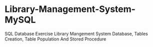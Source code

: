 # Library-Management-System-MySQL
SQL Database Exercise
Library Mangement System Database, Tables Creation, Table Population And Stored Procedure
